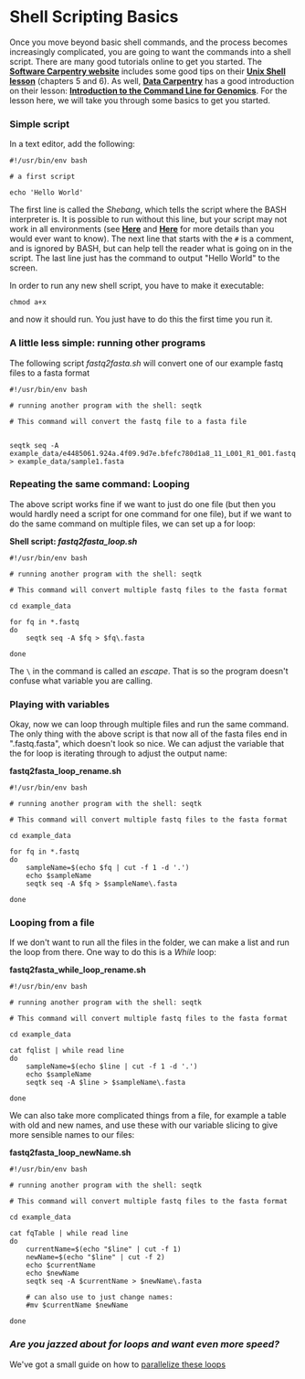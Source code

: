 # Shell Scripting Basics

Once you move beyond basic shell commands, and the process becomes increasingly complicated, you are going to want the commands into a shell script. There are many good tutorials online to get you started. The [**Software Carpentry website**](https://software-carpentry.org/lessons/) includes some good tips on their [**Unix Shell lesson**](http://swcarpentry.github.io/shell-novice/) (chapters 5 and 6). As well, [**Data Carpentry**](https://datacarpentry.org/lessons/) has a good introduction on their lesson: [**Introduction to the Command Line for Genomics**](https://datacarpentry.org/shell-genomics/). For the lesson here, we will take you through some basics to get you started.

### Simple script

In a text editor, add the following:

```
#!/usr/bin/env bash

# a first script

echo 'Hello World'

```

The first line is called the *Shebang*, which tells the script where the BASH interpreter is. It is possible to run without this line, but your script may not work in all environments (see [**Here**](https://www.in-ulm.de/~mascheck/various/shebang/) and [**Here**](https://bash.cyberciti.biz/guide/Shebang) for more details than you would ever want to know). The next line that starts with the `#` is a comment, and is ignored by BASH, but can help tell the reader what is going on in the script. The last line just has the command to output "Hello World" to the screen. 

In order to run any new shell script, you have to make it executable:

```
chmod a+x
```

and now it should run. You just have to do this the first time you run it.

### A little less simple: running other programs

The following script *fastq2fasta.sh* will convert one of our example fastq files to a fasta format

```
#!/usr/bin/env bash

# running another program with the shell: seqtk 

# This command will convert the fastq file to a fasta file


seqtk seq -A example_data/e4485061.924a.4f09.9d7e.bfefc780d1a8_11_L001_R1_001.fastq > example_data/sample1.fasta

```

### Repeating the same command: Looping

The above script works fine if we want to just do one file (but then you would hardly need a script for one command for one file), but if we want to do the same command on multiple files, we can set up a for loop:

**Shell script: *fastq2fasta_loop.sh***

```
#!/usr/bin/env bash

# running another program with the shell: seqtk 

# This command will convert multiple fastq files to the fasta format

cd example_data

for fq in *.fastq
do
	seqtk seq -A $fq > $fq\.fasta

done

```

The `\` in the command is called an *escape*. That is so the program doesn't confuse what variable you are calling. 

### Playing with variables

Okay, now we can loop through multiple files and run the same command. The only thing with the above script is that now all of the fasta files end in ".fastq.fasta", which doesn't look so nice. We can adjust the variable that the for loop is iterating through to adjust the output name:

**fastq2fasta_loop_rename.sh**

```
#!/usr/bin/env bash

# running another program with the shell: seqtk 

# This command will convert multiple fastq files to the fasta format

cd example_data

for fq in *.fastq
do
	sampleName=$(echo $fq | cut -f 1 -d '.')
	echo $sampleName
	seqtk seq -A $fq > $sampleName\.fasta

done

```

### Looping from a file

If we don't want to run all the files in the folder, we can make a list and run the loop from there. One way to do this is a *While* loop:

**fastq2fasta_while_loop_rename.sh**

```
#!/usr/bin/env bash

# running another program with the shell: seqtk 

# This command will convert multiple fastq files to the fasta format

cd example_data

cat fqlist | while read line
do
	sampleName=$(echo $line | cut -f 1 -d '.')
	echo $sampleName
	seqtk seq -A $line > $sampleName\.fasta

done

```

We can also take more complicated things from a file, for example a table with old and new names, and use these with our variable slicing to give more sensible names to our files:

**fastq2fasta_loop_newName.sh**

```
#!/usr/bin/env bash

# running another program with the shell: seqtk 

# This command will convert multiple fastq files to the fasta format

cd example_data

cat fqTable | while read line
do
	currentName=$(echo "$line" | cut -f 1)
	newName=$(echo "$line" | cut -f 2)
	echo $currentName
	echo $newName
	seqtk seq -A $currentName > $newName\.fasta

	# can also use to just change names:
	#mv $currentName $newName

done

```


### *Are you jazzed about for loops and want even more speed?* 
We've got a small guide on how to [parallelize these loops](https://github.com/otagomohio/hackyhour/sessions/2019_09_11_parallel_loop_extension.html)









